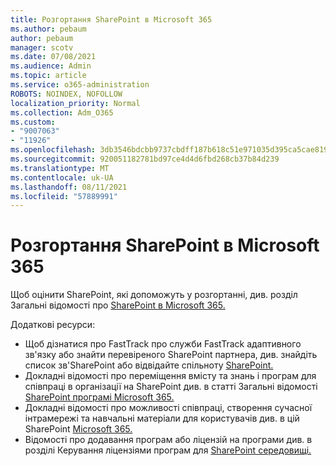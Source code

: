 ```yaml
---
title: Розгортання SharePoint в Microsoft 365
ms.author: pebaum
author: pebaum
manager: scotv
ms.date: 07/08/2021
ms.audience: Admin
ms.topic: article
ms.service: o365-administration
ROBOTS: NOINDEX, NOFOLLOW
localization_priority: Normal
ms.collection: Adm_O365
ms.custom:
- "9007063"
- "11926"
ms.openlocfilehash: 3db3546bdcbb9737cbdff187b618c51e971035d395ca5cae8195bbc0e360b313
ms.sourcegitcommit: 920051182781bd97ce4d4d6fbd268cb37b84d239
ms.translationtype: MT
ms.contentlocale: uk-UA
ms.lasthandoff: 08/11/2021
ms.locfileid: "57889991"
---
```

# <a name="deploy-sharepoint-in-microsoft-365"></a>Розгортання SharePoint в Microsoft 365

Щоб оцінити SharePoint, які допоможуть у розгортанні, див. розділ Загальні відомості про [SharePoint в Microsoft 365.](https://docs.microsoft.com/sharepoint/introduction) 

Додаткові ресурси: 

- Щоб дізнатися про FastTrack про служби FastTrack адаптивного зв'язку або [](https://docs.microsoft.com/microsoft-365/sharepoint/sharepoint-partners-sharepoint-support)знайти перевіреного SharePoint партнера, див. знайдіть список зв'SharePoint або відвідайте спільноту [SharePoint.](https://techcommunity.microsoft.com/t5/sharepoint/ct-p/SharePoint) 
- Докладні відомості про переміщення вмісту та знань і програм для співпраці в організації на SharePoint див. в статті Загальні відомості [SharePoint програмі Microsoft 365.](https://docs.microsoft.com/sharepoint/introduction#migration) 
- Докладні відомості про можливості співпраці, створення сучасної інтрамережі та навчальні матеріали для користувачів див. в цій SharePoint [Microsoft 365.](https://docs.microsoft.com/sharepoint/introduction#collaboration) 
- Відомості про додавання програм або ліцензій на програми див. в розділі Керування ліцензіями програм для [SharePoint середовищі.](https://docs.microsoft.com/sharepoint/manage-app-licenses) 


